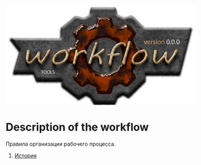 ﻿[![logo](logo.png)](../README.md "for users")  

Description of the workflow
===========================
Правила организации рабочего процесса.


1) [История](history.md)  

